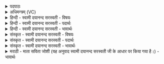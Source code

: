 <details><summary>पदपाठः</summary>

अत्र॑। ते॒। रू॒पम्। उ॒त्त॒ममित्यु॑त्ऽत॒मम्। अ॒प॒श्य॒म्। जिगी॑षमाणम्। इ॒षः। आ। प॒दे। गोः। य॒दा। ते॒। मर्त्तः॑। अनु॑। भोग॑म्। आन॑ट्। आत्। इत्। ग्रसि॑ष्ठः। ओष॑धीः। अ॒जी॒ग॒रित्य॑जीगः। १८।
</details>

<details><summary>अधिमन्त्रम् (VC)</summary>

- अग्निर्देवता
- भार्गवो जमदग्निर्ऋषिः
- त्रिष्टुप्
- धैवतः
</details>

<details><summary>हिन्दी - स्वामी दयानन्द सरस्वती - विषयः</summary>

अब शूरवीर लोग क्या करें, इस विषय को अगले मन्त्र में कहा है ॥
</details>

<details><summary>हिन्दी - स्वामी दयानन्द सरस्वती - पदार्थः</summary>

पदार्थान्वयभाषाः -  हे वीर पुरुष ! (ते) आप के (जिगीषमाणम्) शत्रुओं को जीतते हुए (उत्तमम्) उत्तम (रूपम्) रूप और (गोः) पृथिवी के (पदे) प्राप्त होने योग्य (अत्र) इस व्यवहार में (इषः) अन्नों के दानों को (आ, अपश्यम्) अच्छे प्रकार देखूँ (ते) आपका (मर्त्तः) मनुष्य (यदा) जब (भोगम्) भोग्य वस्तु को (आनट्) व्याप्त होता है, तब (आत्) (इत्) इसके अनन्तर ही (ग्रसिष्ठः) अति खानेवाले हुए आप (औषधीः) औषधियों को (अनु, अजीगः) अनुकूलता से भोगते हो ॥१८ ॥
</details>

<details><summary>हिन्दी - स्वामी दयानन्द सरस्वती - भावार्थः</summary>

भावार्थभाषाः -  हे मनुष्यो ! जैसे उत्तम घोड़े आदि सेना के अङ्ग विजय करनेवाले हों, वैसे शूरवीर विजय के हेतु होकर भूमि के राज्य में भोगों को प्राप्त हों ॥१८ ॥
</details>

<details><summary>संस्कृत - स्वामी दयानन्द सरस्वती - विषयः</summary>

अथ शूरवीराः किं कुर्वन्त्वित्याह ॥
</details>

<details><summary>संस्कृत - स्वामी दयानन्द सरस्वती - पदार्थः</summary>

पदार्थान्वयभाषाः -  हे वीर ! ते जिगीषमाणमुत्तमं रूपं गोः पदेऽत्र इषश्चाऽऽपश्यं ते मर्त्तो यदा भोगमानट् तदाऽऽदिद् ग्रसिष्ठः संस्त्वमोषधीरन्वजीगः ॥१८ ॥
</details>

<details><summary>संस्कृत - स्वामी दयानन्द सरस्वती - भावार्थः</summary>

भावार्थभाषाः -  हे मनुष्याः ! यथोत्तमानि पश्वादीनि सेनाङ्गानि विजयकराणि स्युस्तथा शूरवीरा विजयहेतवो भूत्वा भूमिराज्ये भोगान् प्राप्नुवन्तु ॥१८ ॥
</details>

<details><summary>मराठी - माता सविता जोशी (यह अनुवाद स्वामी दयानन्द सरस्वती जी के आधार पर किया गया है।) - भावार्थः</summary>

भावार्थभाषाः -  हे माणसांनो ! जसे सेनेचे उत्तम अंग असलेल्या घोड्यांमुळे विजय प्राप्त होतो तसे शूर वीरांनी विजय प्राप्त करण्यासाठी भूमीवरील भोग प्राप्त करावेत.
</details>